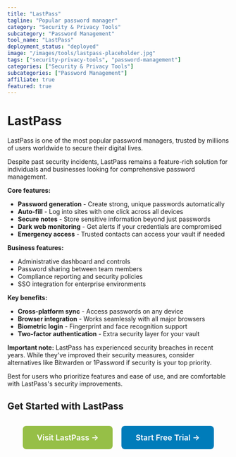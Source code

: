 ```yaml
---
title: "LastPass"
tagline: "Popular password manager"
category: "Security & Privacy Tools"
subcategory: "Password Management"
tool_name: "LastPass"
deployment_status: "deployed"
image: "/images/tools/lastpass-placeholder.jpg"
tags: ["security-privacy-tools", "password-management"]
categories: ["Security & Privacy Tools"]
subcategories: ["Password Management"]
affiliate: true
featured: true
---
```


# LastPass

LastPass is one of the most popular password managers, trusted by millions of users worldwide to secure their digital lives.

Despite past security incidents, LastPass remains a feature-rich solution for individuals and businesses looking for comprehensive password management.

**Core features:**
- **Password generation** - Create strong, unique passwords automatically
- **Auto-fill** - Log into sites with one click across all devices
- **Secure notes** - Store sensitive information beyond just passwords
- **Dark web monitoring** - Get alerts if your credentials are compromised
- **Emergency access** - Trusted contacts can access your vault if needed

**Business features:**
- Administrative dashboard and controls
- Password sharing between team members
- Compliance reporting and security policies
- SSO integration for enterprise environments

**Key benefits:**
- **Cross-platform sync** - Access passwords on any device
- **Browser integration** - Works seamlessly with all major browsers
- **Biometric login** - Fingerprint and face recognition support
- **Two-factor authentication** - Extra security layer for your vault

**Important note:** LastPass has experienced security breaches in recent years. While they've improved their security measures, consider alternatives like Bitwarden or 1Password if security is your top priority.

Best for users who prioritize features and ease of use, and are comfortable with LastPass's security improvements.

## Get Started with LastPass

<div style="text-align: center; margin: 2rem 0;">
  <a href="https://www.lastpass.com" target="_blank" rel="noopener noreferrer" style="display: inline-block; background: #96BF47; color: white; padding: 1rem 2rem; text-decoration: none; border-radius: 8px; font-weight: 600; font-size: 1.1rem; margin-right: 1rem;">Visit LastPass →</a>
  <a href="https://www.lastpass.com/create-account" target="_blank" rel="noopener noreferrer" style="display: inline-block; background: #007cba; color: white; padding: 1rem 2rem; text-decoration: none; border-radius: 8px; font-weight: 600; font-size: 1.1rem;">Start Free Trial →</a>
</div>